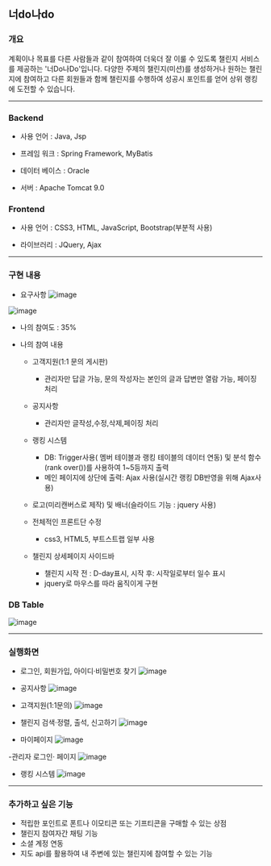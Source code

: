 ## 너do나do   

### 개요

계획이나 목표를 다른 사람들과 같이 참여하여 더욱더 잘 이룰 수 있도록 챌린지 서비스를 제공하는 '너Do나Do'입니다.
다양한 주제의 챌린지(미션)를 생성하거나 원하는 챌린지에 참여하고 다른 회원들과 함께 챌린지를 수행하여 성공시 포인트를 얻어 상위 랭킹에 도전할 수 있습니다.

***

### Backend

- 사용 언어 : Java, Jsp

- 프레임 워크 : Spring Framework, MyBatis              

- 데이터 베이스 : Oracle

- 서버 : Apache Tomcat 9.0


### Frontend

- 사용 언어 :  CSS3, HTML, JavaScript, Bootstrap(부분적 사용)

- 라이브러리 : JQuery, Ajax


***

### 구현 내용

- 요구사항
![image](https://user-images.githubusercontent.com/97445449/162133767-3e13e04f-87c7-4336-bcdf-56b4a8e07d87.png)

![image](https://user-images.githubusercontent.com/97445449/162133790-5d4765bd-44a8-47bb-b0d9-7ff2dc224ae9.png)



- 나의 참여도 : 35%

- 나의 참여 내용

    * 고객지원(1:1 문의 게시판) 
      * 관리자만 답글 가능, 문의 작성자는 본인의 글과 답변만 열람 가능, 페이징 처리


    * 공지사항  
      * 관리자만 글작성,수정,삭제,페이징 처리

    * 랭킹 시스템  
      * DB: Trigger사용( 멤버 테이블과 랭킹 테이블의 데이터 연동) 및 분석 함수(rank over())를 사용하여 1~5등까지 출력 
      * 메인 페이지에 상단에 출력: Ajax 사용(실시간 랭킹 DB반영을 위해 Ajax사용)

    * 로고(미리캔버스로 제작) 및 배너(슬라이드 기능 : jquery 사용)

    * 전체적인 프론트단 수정
      * css3, HTML5, 부트스트랩 일부 사용

    * 챌린지 상세페이지 사이드바
      * 챌린지 시작 전 : D-day표시, 시작 후: 시작일로부터 일수 표시
      * jquery로 마우스를 따라 움직이게 구현 


### DB Table
![image](https://user-images.githubusercontent.com/97445449/162133665-615b63cb-1630-4306-a268-8bfe8779a8f4.png)

***

### 실행화면

- 로그인, 회원가입, 아이디·비밀번호 찾기
![image](https://user-images.githubusercontent.com/97445449/162340948-673773d6-59b1-4baf-99fd-e8f0709b907f.png)

- 공지사항 
![image](https://user-images.githubusercontent.com/97445449/162346211-d533f934-e23a-4a11-bbd7-33d3a794a9d9.png)

- 고객지원(1:1문의)
![image](https://user-images.githubusercontent.com/97445449/162346283-92f83e75-fa03-41c6-b4e5-da9715ed415a.png)

- 챌린지 검색·정렬, 출석, 신고하기
![image](https://user-images.githubusercontent.com/97445449/162348504-52a46cbd-9f53-406c-8be7-fc4cf08c0c0a.png)

- 마이페이지
![image](https://user-images.githubusercontent.com/97445449/162347505-8417f8d5-3438-45a0-9748-a63995b6a7c9.png)

-관리자 로그인· 페이지
![image](https://user-images.githubusercontent.com/97445449/162347974-6a6a5cb7-7ca2-433f-8fb9-85d418c6135d.png)

- 랭킹 시스템
![image](https://user-images.githubusercontent.com/97445449/162349025-9d8a517e-a9cf-45bb-8b69-61c742781d8c.png)






***

### 추가하고 싶은 기능
- 적립한 포인트로 폰트나 이모티콘 또는 기프티콘을 구매할 수 있는 상점
- 챌린지 참여자간 채팅 기능
- 소셜 계정 연동
- 지도 api를 활용하여 내 주변에 있는 챌린지에 참여할 수 있는 기능 



